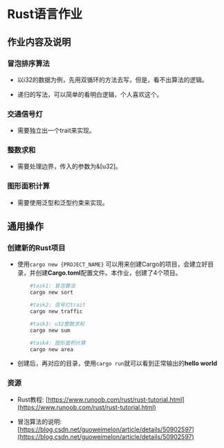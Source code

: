 # Rust语言作业

## 作业内容及说明

### 冒泡排序算法

- 以i32的数据为例，先用双循环的方法去写，但是，看不出算法的逻辑。

- 递归的写法，可以简单的看明白逻辑，个人喜欢这个。

### 交通信号灯

- 需要独立出一个trait来实现。

### 整数求和

- 需要处理边界，传入的参数为&[u32]。

### 图形面积计算

- 需要使用泛型和泛型约束来实现。

## 通用操作

### 创建新的Rust项目

- 使用`cargo new {PROJECT_NAME}` 可以用来创建Cargo的项目，会建立好目录，并创建**Cargo.toml**配置文件。本作业，创建了4个项目。

    ```Bash
        #task1: 冒泡算法
        cargo new sort

        #task2: 信号灯trait
        cargo new traffic

        #task3: u32整数求和
        cargo new sum

        #task4: 图形面积计算
        cargo new area
    ```

- 创建后，再对应的目录，使用`cargo run`就可以看到正常输出的**hello world**


### 资源

- Rust教程: [https://www.runoob.com/rust/rust-tutorial.html](https://www.runoob.com/rust/rust-tutorial.html)

- 冒泡算法的说明: [https://blog.csdn.net/guoweimelon/article/details/50902597](https://blog.csdn.net/guoweimelon/article/details/50902597)